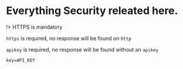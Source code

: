 # Everything Security releated here.

!> HTTPS is mandatory

`https` is required, no response will be found on `http`

`apikey` is required, no response will be found without an `apikey`

`key=API_KEY`
